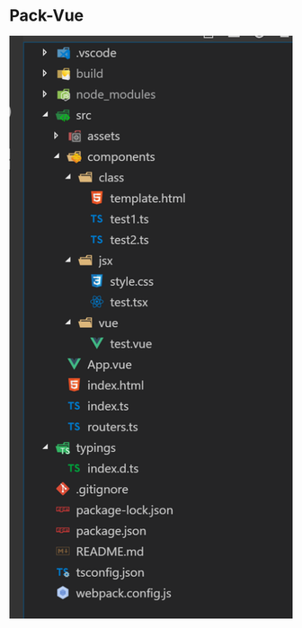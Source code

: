 # Pack-Vue

<img src="https://github.com/LengYXin/Vue-TypeScript/blob/master/doc/img/1.png" width="600px" />
